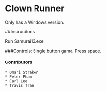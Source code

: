 # Clown Runner

Only has a Windows version.

##Instructions:

Run Samurai13.exe

###Controls:
Single button game. Press space.

#### Contributors
	* Omari Straker
	* Peter Pham
	* Carl Lee
	* Travis Tran
